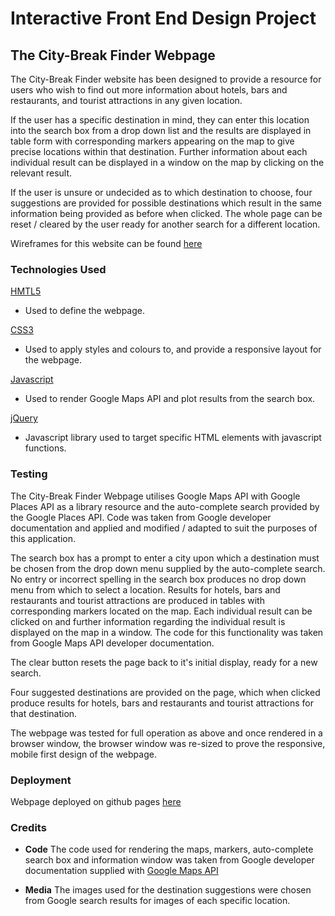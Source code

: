 # Interactive Front End Design Project

## The City-Break Finder Webpage

The City-Break Finder website has been designed to provide a resource for users who wish
to find out more information about hotels, bars and restaurants, and tourist attractions
in any given location.

If the user has a specific destination in mind, they can enter this location
into the search box from a drop down list and the results are displayed in table form with
corresponding markers appearing on the map to give precise locations within that destination.
Further information about each individual result can be displayed in a window on the map by
clicking on the relevant result.

If the user is unsure or undecided as to which destination to choose, four suggestions are provided
for possible destinations which result in the same information being provided as before when clicked.
The whole page can be reset / cleared by the user ready for another search for a different location.

Wireframes for this website can be found [here](/ifd-wireframes.pdf)

### Technologies Used

[HMTL5](https://developer.mozilla.org/en-US/docs/Web/Guide/HTML/HTML5)
   * Used to define the webpage.

[CSS3](https://developer.mozilla.org/en-US/docs/Web/CSS/CSS3)
   * Used to apply styles and colours to, and provide a responsive layout for the webpage.

[Javascript](https://www.javascript.com/)
   * Used to render Google Maps API and plot results from the search box.

[jQuery](https://jquery.com/)
   * Javascript library used to target specific HTML elements with javascript functions.

### Testing

The City-Break Finder Webpage utilises Google Maps API with Google Places API as a library
resource and the auto-complete search provided by the Google Places API. Code was taken from 
Google developer documentation and applied and modified / adapted to suit the purposes of this
application.

The search box has a prompt to enter a city upon which a destination must be chosen from the 
drop down menu supplied by the auto-complete search. No entry or incorrect spelling in the search 
box produces no drop down menu from which to select a location.
Results for hotels, bars and restaurants and tourist attractions are produced in tables with
corresponding markers located on the map. Each individual result can be clicked on and further 
information regarding the individual result is displayed on the map in a window. The code for this 
functionality was taken from Google Maps API developer documentation.

The clear button resets the page back to it's initial display, ready for a new search.

Four suggested destinations are provided on the page, which when clicked produce results for hotels,
bars and restaurants and tourist attractions for that destination.

The webpage was tested for full operation as above and once rendered in a browser window, the browser
window was re-sized to prove the responsive, mobile first design of the webpage.

### Deployment

Webpage deployed on github pages [here](https://geoffdoig.github.io)

### Credits

* __Code__ The code used for rendering the maps, markers, auto-complete search box and information window
          was taken from Google developer documentation supplied with [Google Maps API](https://developers.google.com/maps/documentation/javascript/tutorial)
          
* __Media__ The images used for the destination suggestions were chosen from Google search results 
           for images of each specific location.